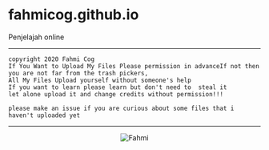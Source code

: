 # fahmicog.github.io
Penjelajah online

----------
```
copyright 2020 Fahmi Cog
If You Want to Upload My Files Please permission in advanceIf not then you are not far from the trash pickers,
All My Files Upload yourself without someone's help
If you want to learn please learn but don't need to  steal it
let alone upload it and change credits without permission!!!

please make an issue if you are curious about some files that i haven't uploaded yet
```
----------

<p align="center"> <img src=https://github-readme-stats.vercel.app/api?username=fahmicog&show_icons=true&theme=radical alt=Fahmi Cog /> </p>

